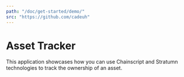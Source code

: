 ```yaml
---
path: "/doc/get-started/demo/"
src: "https://github.com/cadeuh"
---
```


# Asset Tracker

This application showcases how you can use Chainscript and Stratumn technologies
to track the ownership of an asset.
